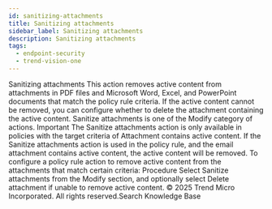 ```yaml
---
id: sanitizing-attachments
title: Sanitizing attachments
sidebar_label: Sanitizing attachments
description: Sanitizing attachments
tags:
  - endpoint-security
  - trend-vision-one
---
```


 Sanitizing attachments This action removes active content from attachments in PDF files and Microsoft Word, Excel, and PowerPoint documents that match the policy rule criteria. If the active content cannot be removed, you can configure whether to delete the attachment containing the active content. Sanitize attachments is one of the Modify category of actions. Important The Sanitize attachments action is only available in policies with the target criteria of Attachment contains active content. If the Sanitize attachments action is used in the policy rule, and the email attachment contains active content, the active content will be removed. To configure a policy rule action to remove active content from the attachments that match certain criteria: Procedure Select Sanitize attachments from the Modify section, and optionally select Delete attachment if unable to remove active content. © 2025 Trend Micro Incorporated. All rights reserved.Search Knowledge Base